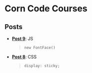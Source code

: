 # Corn Code Courses

## Posts

* **[Post 9](https://github.com/CornCodeCorp/courses/blob/master/src/post_9/index.html)**: JS
    > `new FontFace()`

* **[Post 8](https://github.com/CornCodeCorp/courses/blob/master/src/post_8/index.html)**: CSS
    > `display: sticky;`
